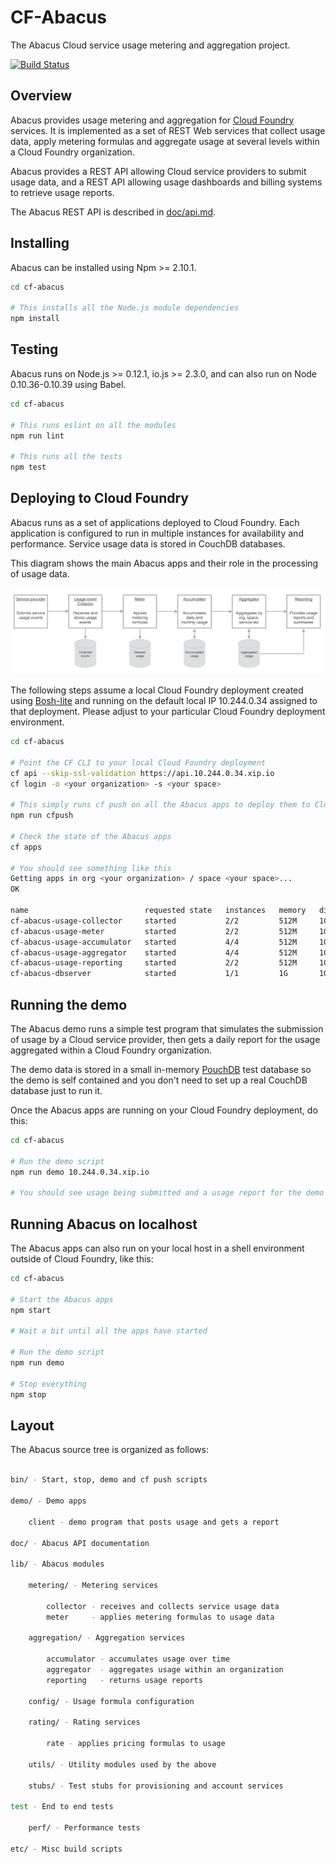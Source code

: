 CF-Abacus
===

The Abacus Cloud service usage metering and aggregation project.

[![Build Status](https://travis-ci.org/jsdelfino/cf-abacus.svg)](https://travis-ci.org/jsdelfino/cf-abacus)

Overview
---

Abacus provides usage metering and aggregation for [Cloud Foundry](https://www.cloudfoundry.org) services. It is implemented as a set of REST Web services that collect usage data, apply metering formulas and aggregate usage at several levels within a Cloud Foundry organization.

Abacus provides a REST API allowing Cloud service providers to submit usage data, and a REST API allowing usage dashboards and billing systems to retrieve usage reports.

The Abacus REST API is described in [doc/api.md](doc/api.md).

Installing
---

Abacus can be installed using Npm >= 2.10.1.

```sh
cd cf-abacus

# This installs all the Node.js module dependencies
npm install
```

Testing
---

Abacus runs on Node.js >= 0.12.1, io.js >= 2.3.0, and can also run on Node 0.10.36-0.10.39 using Babel.

```sh
cd cf-abacus

# This runs eslint on all the modules
npm run lint

# This runs all the tests
npm test
```

Deploying to Cloud Foundry
---

Abacus runs as a set of applications deployed to Cloud Foundry. Each application is configured to run in multiple instances for availability and performance. Service usage data is stored in CouchDB databases.

This diagram shows the main Abacus apps and their role in the processing of usage data.

![Abacus flow diagram](doc/flow.png)

The following steps assume a local Cloud Foundry deployment created using [Bosh-lite](https://github.com/cloudfoundry/bosh-lite) and running on the default local IP 10.244.0.34 assigned to that deployment. Please adjust to your particular Cloud Foundry deployment environment.

```sh
cd cf-abacus

# Point the CF CLI to your local Cloud Foundry deployment
cf api --skip-ssl-validation https://api.10.244.0.34.xip.io
cf login -o <your organization> -s <your space>

# This simply runs cf push on all the Abacus apps to deploy them to Cloud Foundry
npm run cfpush

# Check the state of the Abacus apps
cf apps

# You should see something like this
Getting apps in org <your organization> / space <your space>...
OK

name                          requested state   instances   memory   disk   urls   
cf-abacus-usage-collector     started           2/2         512M     1G     cf-abacus-usage-collector.10.244.0.34.xip.io   
cf-abacus-usage-meter         started           2/2         512M     1G     cf-abacus-usage-meter.10.244.0.34.xip.io 
cf-abacus-usage-accumulator   started           4/4         512M     1G     cf-abacus-usage-accumulator.10.244.0.34.xip.io   
cf-abacus-usage-aggregator    started           4/4         512M     1G     cf-abacus-usage-aggregator.10.244.0.34.xip.io   
cf-abacus-usage-reporting     started           2/2         512M     1G     cf-abacus-usage-reporting.10.244.0.34.xip.io   
cf-abacus-dbserver            started           1/1         1G       1G     cf-abacus-dbserver.10.244.0.34.xip.io   
```

Running the demo
---

The Abacus demo runs a simple test program that simulates the submission of usage by a Cloud service provider, then gets a daily report for the usage aggregated within a Cloud Foundry organization.

The demo data is stored in a small in-memory [PouchDB](http://pouchdb.com) test database so the demo is self contained and you don't need to set up a real CouchDB database just to run it.

Once the Abacus apps are running on your Cloud Foundry deployment, do this:

```sh
cd cf-abacus

# Run the demo script
npm run demo 10.244.0.34.xip.io

# You should see usage being submitted and a usage report for the demo organization

```

Running Abacus on localhost
---

The Abacus apps can also run on your local host in a shell environment outside of Cloud Foundry, like this:

```sh
cd cf-abacus

# Start the Abacus apps
npm start

# Wait a bit until all the apps have started

# Run the demo script
npm run demo

# Stop everything
npm stop
```

Layout
---

The Abacus source tree is organized as follows:

```sh

bin/ - Start, stop, demo and cf push scripts 

demo/ - Demo apps

    client - demo program that posts usage and gets a report

doc/ - Abacus API documentation

lib/ - Abacus modules

    metering/ - Metering services

        collector - receives and collects service usage data
        meter     - applies metering formulas to usage data

    aggregation/ - Aggregation services

        accumulator - accumulates usage over time
        aggregator  - aggregates usage within an organization
        reporting   - returns usage reports

    config/ - Usage formula configuration
    
    rating/ - Rating services
    
        rate - applies pricing formulas to usage

    utils/ - Utility modules used by the above

    stubs/ - Test stubs for provisioning and account services

test - End to end tests

    perf/ - Performance tests

etc/ - Misc build scripts

```

